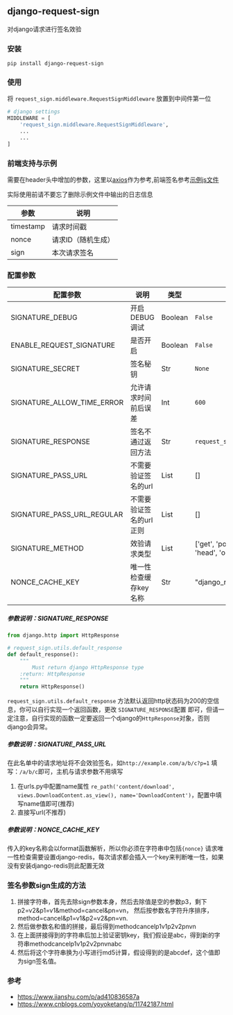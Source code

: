 ## django-request-sign

对django请求进行签名效验

### 安装

`pip install django-request-sign`

### 使用

将 `request_sign.middleware.RequestSignMiddleware` 放置到中间件第一位

``` python
# django settings
MIDDLEWARE = [
    'request_sign.middleware.RequestSignMiddleware',
    ...
    ...
]
```

### 前端支持与示例

需要在header头中增加的参数，这里以[axios](./example/axios/index.js)作为参考,前端签名参考[示例js文件](./example/sign/index.js)

实际使用前请不要忘了删除示例文件中输出的日志信息


| 参数  | 说明  |
| ------------ | ------------ |
| timestamp  | 请求时间戳  |
| nonce  |  请求ID（随机生成） |
| sign | 本次请求签名 |


### 配置参数

 配置参数  | 说明 | 类型 | 默认值 | 示例
------------ | ------------ | ------------ | ------------ |------------ 
  SIGNATURE_DEBUG |开启DEBUG调试| Boolean |`False`| `True`/`False`
  ENABLE_REQUEST_SIGNATURE |是否开启| Boolean |`False`| `True`/`False`
  SIGNATURE_SECRET |签名秘钥| Str|`None`|`e6QGz7AhFzFAFsR9jYoCUnZGsqDrQI`
  SIGNATURE_ALLOW_TIME_ERROR|允许请求时间前后误差|Int|`600`|`600`
  SIGNATURE_RESPONSE|签名不通过返回方法|Str|`request_sign.utils.default_response`|`you_project.you_app.file.function`
  SIGNATURE_PASS_URL|不需要验证签名的url|List|[]|`['/api/v1/mcn/content/download']`
  SIGNATURE_PASS_URL_REGULAR|不需要验证签名的url正则|List|[]|`['/app/*']`
  SIGNATURE_METHOD|效验请求类型|List|['get', 'post', 'put', 'patch', 'delete', 'head', 'options', 'trace']|['get']
  NONCE_CACHE_KEY|唯一性检查缓存key名称|Str|"django_request_sign_nonce_{nonce}"|"test_{nonce}"
  
##### 参数说明：SIGNATURE_RESPONSE

```python
from django.http import HttpResponse

# request_sign.utils.default_response
def default_response():
    """
        Must return django HttpResponse type
    :return: HttpResponse
    """
    return HttpResponse()
```

`request_sign.utils.default_response` 方法默认返回http状态码为200的空信息，你可以自行实现一个返回函数，更改 `SIGNATURE_RESPONSE`配置
即可，但请一定注意，自行实现的函数一定要返回一个django的`HttpResponse`对象，否则django会异常。

##### 参数说明：SIGNATURE_PASS_URL
在此名单中的请求地址将不会效验签名，如`http://example.com/a/b/c?p=1` 填写：`/a/b/c`即可，主机与请求参数不用填写

1. 在urls.py中配置name属性 `re_path('content/download', views.DownloadContent.as_view(), name='DownloadContent')`，配置中填写name值即可(推荐) 
2. 直接写url(不推荐)

##### 参数说明：NONCE_CACHE_KEY
传入的key名称会以format函数解析，所以你必须在字符串中包括`{nonce}`
请求唯一性检查需要设置django-redis，每次请求都会插入一个key来判断唯一性，如果没有安装django-redis则此配置无效

### 签名参数sign生成的方法

1. 拼接字符串，首先去除sign参数本身，然后去除值是空的参数p3，剩下p2=v2&p1=v1&method=cancel&pn=vn，
然后按参数名字符升序排序，method=cancel&p1=v1&p2=v2&pn=vn.
2. 然后做参数名和值的拼接，最后得到methodcancelp1v1p2v2pnvn
3. 在上面拼接得到的字符串后加上验证密钥key，我们假设是abc，得到新的字符串methodcancelp1v1p2v2pnvnabc
4. 然后将这个字符串换为小写进行md5计算，假设得到的是abcdef，这个值即为sign签名值。




### 参考

* https://www.jianshu.com/p/ad410836587a
* https://www.cnblogs.com/yoyoketang/p/11742187.html


